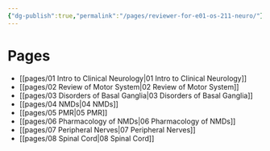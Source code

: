 ```yaml
---
{"dg-publish":true,"permalink":"/pages/reviewer-for-e01-os-211-neuro/"}
---
```


# Pages
- [[pages/01 Intro to Clinical Neurology\|01 Intro to Clinical Neurology]]
- [[pages/02 Review of Motor System\|02 Review of Motor System]]
- [[pages/03 Disorders of Basal Ganglia\|03 Disorders of Basal Ganglia]]
- [[pages/04 NMDs\|04 NMDs]]
- [[pages/05 PMR\|05 PMR]]
- [[pages/06 Pharmacology of NMDs\|06 Pharmacology of NMDs]]
- [[pages/07 Peripheral Nerves\|07 Peripheral Nerves]]
- [[pages/08 Spinal Cord\|08 Spinal Cord]]